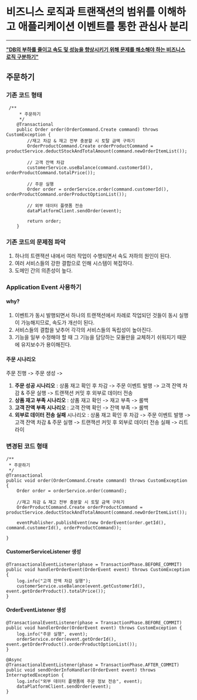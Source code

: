 # 비즈니스 로직과 트랜잭션의 범위를 이해하고 애플리케이션 이벤트를 통한 관심사 분리

______________

**<ins>"DB의 부하를 줄이고 속도 및 성능을 향상시키기 위해 문제를 해소해야 하는 비즈니스 로직 구분하기"</ins>**

## 주문하기 

### 기존 코드 형태
```
 /**
     * 주문하기
     */
    @Transactional
    public Order order(OrderCommand.Create command) throws CustomException {
        //재고 차감 & 재고 전부 충분할 시 토탈 금액 구하기
        OrderProductCommand.Create orderProductCommand = productService.deductStockAndTotalAmount(command.newOrderItemList());

        // 고객 잔액 차감
        customerService.useBalance(command.customerId(), orderProductCommand.totalPrice());

        // 주문 실행
        Order order = orderService.order(command.customerId(), orderProductCommand.orderProductOptionList());

        // 외부 데이터 플랫폼 전송
        dataPlatformClient.sendOrder(event);

        return order;
    }

```

### 기존 코드의 문제점 파악
1. 하나의 트랜잭션 내에서 여러 작업이 수행되면서 속도 저하의 원인이 된다.
2. 여러 서비스들의 강한 결합으로 인해 시스템이 복잡하다.
3. 도메인 간의 의존성이 높다.

### Application Event 사용하기

#### why?
1. 이벤트가 동시 발행되면서 하나의 트랜잭션에서 차례로 작업되던 것들이 동시 실행이 가능해지므로, 속도가 개선이 된다.
2. 서비스들의 결합을 낮추어 각각의 서비스들의 독립성이 높아진다.
3. 기능을 일부 수정해야 할 때 그 기능을 담당하는 모듈만을 교체하기 쉬워지기 때문에 유지보수가 용이해진다.

#### 주문 시나리오

주문 진행 -> 주문 생성 ->
1. **주문 성공 시나리오** : 상품 재고 확인 후 차감 -> 주문 이벤트 발행 -> 고객 잔액 차감 & 주문 실행 -> 트랜잭션 커밋 후 외부로 데이터 전송
2. **상품 재고 부족 시나리오** : 상품 재고 확인 -> 재고 부족 -> 롤백
3. **고객 잔액 부족 시나리오** : 고객 잔액 확인 -> 잔액 부족 -> 롤백
4. **외부로 데이터 전송 실패** 시나리오 : 상품 재고 확인 후 차감 -> 주문 이벤트 발행 -> 고객 잔액 차감 & 주문 실행 -> 트랜잭션 커밋 후 외부로 데이터 전송 실패 -> 리트라이

### 변경된 코드 형태

```
/**
 * 주문하기
 */
@Transactional
public void order(OrderCommand.Create command) throws CustomException {
    Order order = orderService.order(command);

    //재고 차감 & 재고 전부 충분할 시 토탈 금액 구하기
    OrderProductCommand.Create orderProductCommand = productService.deductStockAndTotalAmount(command.newOrderItemList());

    eventPublisher.publishEvent(new OrderEvent(order.getId(), command.customerId(), orderProductCommand));

}
```

#### CustomerServiceListener 생성

```
@TransactionalEventListener(phase = TransactionPhase.BEFORE_COMMIT)
public void handlerOrderEvent(OrderEvent event) throws CustomException {
    log.info("고객 잔액 차감 실행");
    customerService.useBalance(event.getCustomerId(), event.getOrderProduct().totalPrice());
}
```

#### OrderEventListener 생성

```
@TransactionalEventListener(phase = TransactionPhase.BEFORE_COMMIT)
public void handlerOrder(OrderEvent event) throws CustomException {
    log.info("주문 실행", event);
    orderService.order(event.getOrderId(), event.getOrderProduct().orderProductOptionList());
}

@Async
@TransactionalEventListener(phase = TransactionPhase.AFTER_COMMIT)
public void sendOrderInfoHandler(OrderEvent event) throws InterruptedException {
    log.info("외부 데이터 플랫폼에 주문 정보 전송", event);
    dataPlatformClient.sendOrder(event);
}
```